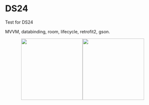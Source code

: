 # DS24
Test for DS24

MVVM, databinding, room, lifecycle, retrofit2, gson.

<p align="center"><img width="200" src="https://i.imgur.com/du2bSuo.png"><img width="200" src="https://i.imgur.com/pAw3dSJ.png"></p>
